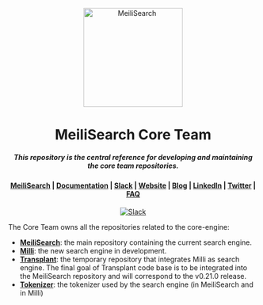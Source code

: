 <p align="center">
  <img src="https://s3.us-west-2.amazonaws.com/secure.notion-static.com/06cd71ec-35fb-41fc-9465-a2ae246e68d9/logo_img.svg?X-Amz-Algorithm=AWS4-HMAC-SHA256&X-Amz-Credential=AKIAT73L2G45O3KS52Y5%2F20210414%2Fus-west-2%2Fs3%2Faws4_request&X-Amz-Date=20210414T143955Z&X-Amz-Expires=86400&X-Amz-Signature=fe399640c763a56540c7c9b3845d60fb28a4c5e92a12bc6d58894e268c9a9e9c&X-Amz-SignedHeaders=host&response-content-disposition=filename%20%3D%22logo_img.svg%22" alt="MeiliSearch" width="200" height="200" />
</p>

<h1 align="center">MeiliSearch Core Team</h1>
<h5 align="center">This repository is the central reference for developing and maintaining the core team repositories.</h5>

<h4 align="center">
  <a href="https://github.com/meilisearch/MeiliSearch">MeiliSearch</a> |
  <a href="https://docs.meilisearch.com">Documentation</a> |
  <a href="https://slack.meilisearch.com">Slack</a> |
  <a href="https://www.meilisearch.com">Website</a> |
  <a href="https://blog.meilisearch.com">Blog</a> |
  <a href="https://fr.linkedin.com/company/meilisearch">LinkedIn</a> |
  <a href="https://twitter.com/meilisearch">Twitter</a> |
  <a href="https://docs.meilisearch.com/faq/">FAQ</a>
</h4>

<p align="center">
  <a href="https://slack.meilisearch.com"><img src="https://img.shields.io/badge/slack-MeiliSearch-blue.svg?logo=slack" alt="Slack"></a>
</p>

The Core Team owns all the repositories related to the core-engine:
- [**MeiliSearch**](https://github.com/meilisearch/MeiliSearch): the main repository containing the current search engine.
- [**Milli**](https://github.com/meilisearch/milli): the new search engine in development.
- [**Transplant**](https://github.com/meilisearch/transplant): the temporary repository that integrates Milli as search engine. The final goal of Transplant code base is to be integrated into the MeiliSearch repository and will correspond to the v0.21.0 release.
- [**Tokenizer**](https://github.com/meilisearch/Tokenizer/): the tokenizer used by the search engine (in MeiliSearch and in Milli)
